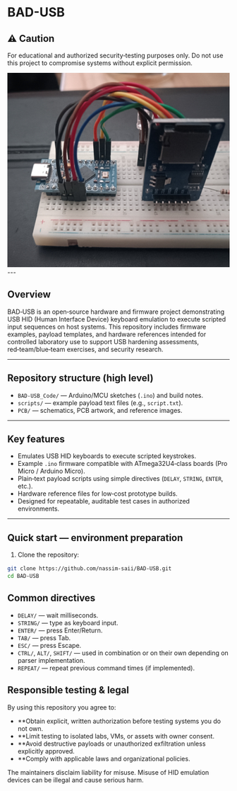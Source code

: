 # BAD-USB

## ⚠️ Caution 

For educational and authorized security‑testing purposes only. Do not use this project to compromise systems without explicit permission.


<div align="center"> 
  <img src="https://github.com/nassim-saii/BAD-USB/blob/main/Pic1.jpg" />
</div>
---

## Overview
BAD‑USB is an open‑source hardware and firmware project demonstrating USB HID (Human Interface Device) keyboard emulation to execute scripted input sequences on host systems. This repository includes firmware examples, payload templates, and hardware references intended for controlled laboratory use to support USB hardening assessments, red‑team/blue‑team exercises, and security research.

---

## Repository structure (high level)
- `BAD-USB_Code/` — Arduino/MCU sketches (`.ino`) and build notes.  
- `scripts/` — example payload text files (e.g., `script.txt`).  
- `PCB/` — schematics, PCB artwork, and reference images.  



---

## Key features
- Emulates USB HID keyboards to execute scripted keystrokes.  
- Example `.ino` firmware compatible with ATmega32U4‑class boards (Pro Micro / Arduino Micro).  
- Plain‑text payload scripts using simple directives (`DELAY`, `STRING`, `ENTER`, etc.).  
- Hardware reference files for low‑cost prototype builds.  
- Designed for repeatable, auditable test cases in authorized environments.

---

## Quick start — environment preparation
1. Clone the repository:
```bash
git clone https://github.com/nassim-saii/BAD-USB.git
cd BAD-USB
```

## Common directives

- `DELAY/` <ms> — wait <ms> milliseconds.
- `STRING/` <text> — type <text> as keyboard input.
- `ENTER/` — press Enter/Return.
- `TAB/` — press Tab.
- `ESC/` — press Escape.
- `CTRL/`, `ALT/`, `SHIFT/` — used in combination or on their own depending on parser implementation.
- `REPEAT/` <n> — repeat previous command <n> times (if implemented).



## Responsible testing & legal

By using this repository you agree to:
- **Obtain explicit, written authorization before testing systems you do not own.
- **Limit testing to isolated labs, VMs, or assets with owner consent.
- **Avoid destructive payloads or unauthorized exfiltration unless explicitly approved.
- **Comply with applicable laws and organizational policies.
  
The maintainers disclaim liability for misuse. Misuse of HID emulation devices can be illegal and cause serious harm.
